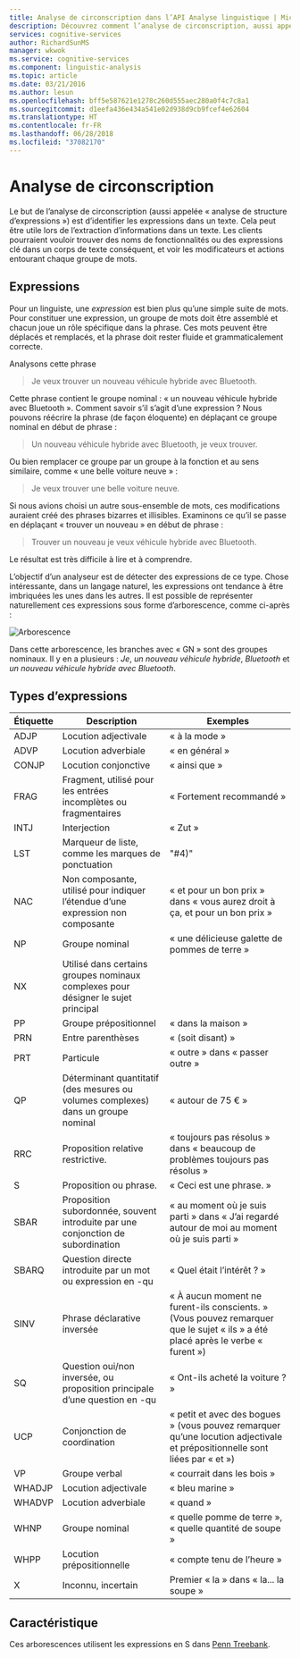 ```yaml
---
title: Analyse de circonscription dans l’API Analyse linguistique | Microsoft Docs
description: Découvrez comment l’analyse de circonscription, aussi appelée « analyse de structure d’expressions », identifie des expressions dans un texte.
services: cognitive-services
author: RichardSunMS
manager: wkwok
ms.service: cognitive-services
ms.component: linguistic-analysis
ms.topic: article
ms.date: 03/21/2016
ms.author: lesun
ms.openlocfilehash: bff5e587621e1278c260d555aec280a0f4c7c8a1
ms.sourcegitcommit: d1eefa436e434a541e02d938d9cb9fcef4e62604
ms.translationtype: HT
ms.contentlocale: fr-FR
ms.lasthandoff: 06/28/2018
ms.locfileid: "37082170"
---
```

# <a name="constituency-parsing"></a>Analyse de circonscription

Le but de l’analyse de circonscription (aussi appelée « analyse de structure d’expressions ») est d’identifier les expressions dans un texte.
Cela peut être utile lors de l’extraction d’informations dans un texte.
Les clients pourraient vouloir trouver des noms de fonctionnalités ou des expressions clé dans un corps de texte conséquent, et voir les modificateurs et actions entourant chaque groupe de mots.

## <a name="phrases"></a>Expressions

Pour un linguiste, une *expression* est bien plus qu’une simple suite de mots.
Pour constituer une expression, un groupe de mots doit être assemblé et chacun joue un rôle spécifique dans la phrase.
Ces mots peuvent être déplacés et remplacés, et la phrase doit rester fluide et grammaticalement correcte.

Analysons cette phrase

> Je veux trouver un nouveau véhicule hybride avec Bluetooth.

Cette phrase contient le groupe nominal : « un nouveau véhicule hybride avec Bluetooth ».
Comment savoir s’il s’agit d’une expression ?
Nous pouvons réécrire la phrase (de façon éloquente) en déplaçant ce groupe nominal en début de phrase :

> Un nouveau véhicule hybride avec Bluetooth, je veux trouver.

Ou bien remplacer ce groupe par un groupe à la fonction et au sens similaire, comme « une belle voiture neuve » :

> Je veux trouver une belle voiture neuve.

Si nous avions choisi un autre sous-ensemble de mots, ces modifications auraient créé des phrases bizarres et illisibles.
Examinons ce qu’il se passe en déplaçant « trouver un nouveau » en début de phrase :

> Trouver un nouveau je veux véhicule hybride avec Bluetooth.

Le résultat est très difficile à lire et à comprendre.

L’objectif d’un analyseur est de détecter des expressions de ce type.
Chose intéressante, dans un langage naturel, les expressions ont tendance à être imbriquées les unes dans les autres.
Il est possible de représenter naturellement ces expressions sous forme d’arborescence, comme ci-après :

![Arborescence](./Images/tree.png)

Dans cette arborescence, les branches avec « GN » sont des groupes nominaux.
Il y en a plusieurs : *Je*, *un nouveau véhicule hybride*, *Bluetooth* et *un nouveau véhicule hybride avec Bluetooth*.

## <a name="phrase-types"></a>Types d’expressions

| Étiquette | Description | Exemples |
|-------|-------------|---------|
|ADJP   | Locution adjectivale | « à la mode » |
|ADVP   | Locution adverbiale | « en général » |
|CONJP  | Locution conjonctive | « ainsi que » |
|FRAG   | Fragment, utilisé pour les entrées incomplètes ou fragmentaires | « Fortement recommandé » |
|INTJ   | Interjection | « Zut » |
|LST    | Marqueur de liste, comme les marques de ponctuation | "#4)" |
|NAC    | Non composante, utilisé pour indiquer l’étendue d’une expression non composante |  « et pour un bon prix » dans « vous aurez droit à ça, et pour un bon prix » |
|NP | Groupe nominal | « une délicieuse galette de pommes de terre » |
|NX | Utilisé dans certains groupes nominaux complexes pour désigner le sujet principal| |
|PP | Groupe prépositionnel| « dans la maison » |
|PRN    | Entre parenthèses| « (soit disant) » |
|PRT    | Particule| « outre » dans « passer outre » |
|QP | Déterminant quantitatif (des mesures ou volumes complexes) dans un groupe nominal| « autour de 75 € » |
|RRC    | Proposition relative restrictive.| « toujours pas résolus » dans « beaucoup de problèmes toujours pas résolus » |
|S  | Proposition ou phrase. | « Ceci est une phrase. »
|SBAR   | Proposition subordonnée, souvent introduite par une conjonction de subordination | « au moment où je suis parti » dans « J’ai regardé autour de moi au moment où je suis parti »|
|SBARQ  | Question directe introduite par un mot ou expression en -qu | « Quel était l’intérêt ? » |
|SINV   | Phrase déclarative inversée | « À aucun moment ne furent-ils conscients. » (Vous pouvez remarquer que le sujet « ils » a été placé après le verbe « furent ») |
|SQ | Question oui/non inversée, ou proposition principale d’une question en -qu | « Ont-ils acheté la voiture ? » |
|UCP    | Conjonction de coordination| « petit et avec des bogues » (vous pouvez remarquer qu’une locution adjectivale et prépositionnelle sont liées par « et »)|
|VP | Groupe verbal | « courrait dans les bois » |
|WHADJP | Locution adjectivale | « bleu marine » |
|WHADVP | Locution adverbiale| « quand » |
|WHNP   | Groupe nominal| « quelle pomme de terre », « quelle quantité de soupe »|
|WHPP   | Locution prépositionnelle| « compte tenu de l’heure »|
|X  | Inconnu, incertain| Premier « la » dans « la... la soupe » |


## <a name="specification"></a>Caractéristique

Ces arborescences utilisent les expressions en S dans [Penn Treebank](https://catalog.ldc.upenn.edu/ldc99t42).
